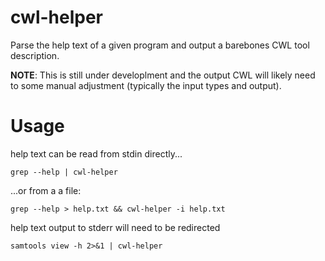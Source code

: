 # cwl-helper
Parse the help text of a given program and output a barebones CWL tool description.

**NOTE**: This is still under developlment and the output CWL will likely need to some manual adjustment (typically the input types and output).

# Usage
help text can be read from stdin directly...
```
grep --help | cwl-helper
```

...or from a a file:
```
grep --help > help.txt && cwl-helper -i help.txt
```

help text output to stderr will need to be redirected
```
samtools view -h 2>&1 | cwl-helper
```